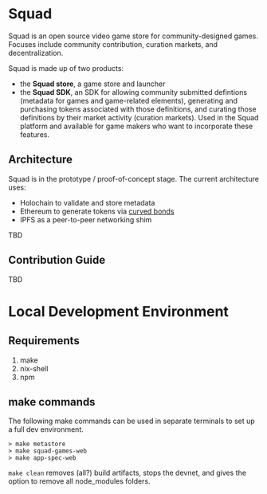 # Squad

Squad is an open source video game store for community-designed
games. Focuses include community contribution, curation markets, and
decentralization.


Squad is made up of two products:
 - the **Squad store**, a game store and launcher
 - the **Squad SDK**, an SDK for allowing community submitted
 defintions (metadata for games and game-related elements), generating
 and purchasing tokens associated with those definitions, and curating
 those definitions by their market activity (curation markets). Used
 in the Squad platform and available for game makers who want to
 incorporate these features.

## Architecture
Squad is in the prototype / proof-of-concept stage. The current
architecture uses:
 - Holochain to validate and store metadata
 - Ethereum to generate tokens via [curved
 bonds](https://medium.com/@simondlr/tokens-2-0-curved-token-bonding-in-curation-markets-1764a2e0bee5)
 - IPFS as a peer-to-peer networking shim

TBD

## Contribution Guide
TBD

# Local Development Environment

## Requirements

1. make
1. nix-shell
1. npm

## make commands

The following make commands can be used in separate terminals to set
up a full dev environment.

```
> make metastore
> make squad-games-web
> make app-spec-web
```

`make clean` removes (all?) build artifacts, stops the devnet, and
gives the option to remove all node_modules folders.
